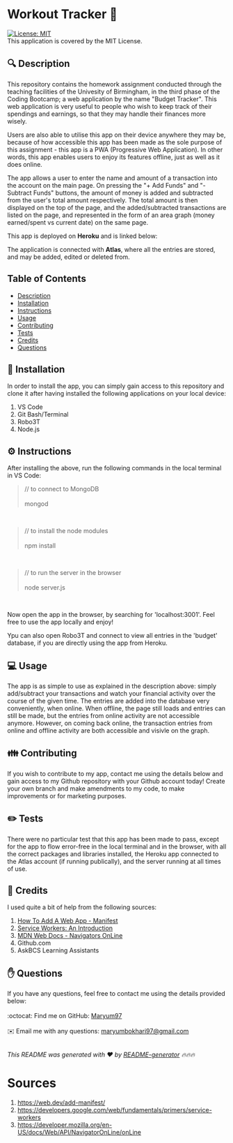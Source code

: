 <h1 style="align: center;">Workout Tracker 👋</h1>

[![License: MIT](https://img.shields.io/badge/License-MIT-yellow.svg)](https://opensource.org/licenses/MIT)
<br />
This application is covered by the MIT License.

## 🔍 Description
This repository contains the homework assignment conducted through the teaching facilities of the Univesity of Birmingham, in the third phase of the Coding Bootcamp; a web application by the name "Budget Tracker". This web application is very useful to people who wish to keep track of their spendings and earnings, so that they may handle their finances more wisely.

Users are also able to utilise this app on their device anywhere they may be, because of how accessible this app has been made as the sole purpose of this assignment - this app is a PWA (Progressive Web Application). In other words, this app enables users to enjoy its features offline, just as well as it does online.

The app allows a user to enter the name and amount of a transaction into the account on the main page. On pressing the "+ Add Funds" and "- Subtract Funds" buttons, the amount of money is added and subtracted from the user's total amount respectively. The total amount is then displayed on the top of the page, and the added/subtracted transactions are listed on the page, and represented in the form of an area graph (money earned/spent vs current date) on the same page.

This app is deployed on <b>Heroku</b> and is linked below:

The application is connected with <b>Atlas</b>, where all the entries are stored, and may be added, edited or deleted from.

## Table of Contents
- [Description](#description)
- [Installation](#installation)
- [Instructions](#instructions)
- [Usage](#usage)
- [Contributing](#contributing)
- [Tests](#tests)
- [Credits](#credits)
- [Questions](#questions)

## 💾 Installation
In order to install the app, you can simply gain access to this repository and clone it after having installed the following applications on your local device:

1. VS Code
2. Git Bash/Terminal
3. Robo3T
4. Node.js

## ⚙️ Instructions
After installing the above, run the following commands in the local terminal in VS Code:

> // to connect to MongoDB
<br></br>
> mongod

<br>

> // to install the node modules
<br></br>
> npm install

<br>

> // to run the server in the browser 
<br></br>
> node server.js

<br>

Now open the app in the browser, by searching for 'localhost:3001'. Feel free to use the app locally and enjoy!

Ypu can also open Robo3T and connect to view all entries in the 'budget' database, if you are directly using the app from Heroku.

## 💻 Usage
The app is as simple to use as explained in the description above: simply add/subtract your transactions and watch your financial activity over the course of the given time. The entries are added into the database very conveniently, when online. When offline, the page still loads and entries can still be made, but the entries from online activity are not accessible anymore. However, on coming back online, the transaction entries from online and offline activity are both accessible and visivle on the graph.

## 👪 Contributing
If you wish to contribute to my app, contact me using the details below and gain access to my Github repository with your Github account today! Create your own branch and make amendments to my code, to make improvements or for marketing purposes.

## ✏️ Tests
There were no particular test that this app has been made to pass, except for the app to flow error-free in the local terminal and in the browser, with all the correct packages and libraries installed, the Heroku app connected to the Atlas account (if running publically), and the server running at all times of use.

## 💐 Credits
I used quite a bit of help from the following sources:

1. <a href="https://web.dev/add-manifest/">How To Add A Web App - Manifest</a>
2. <a href="https://developers.google.com/web/fundamentals/primers/service-workers">Service Workers: An Introduction</a>
3. <a href="https://developer.mozilla.org/en-US/docs/Web/API/NavigatorOnLine/onLine">MDN Web Docs - Navigators OnLine</a>
4. Github.com
5. AskBCS Learning Assistants

## ✋ Questions
If you have any questions, feel free to contact me using the details provided below:<br />
<br />
:octocat: Find me on GitHub: [Maryum97](https://github.com/Maryum97)<br />
<br />
✉️ Email me with any questions: maryumbokhari97@gmail.com<br /><br />

_This README was generated with ❤️ by [README-generator](https://github.com/jpd61/README-generator) 🔥🔥🔥_
  


# Sources
1. https://web.dev/add-manifest/
2. https://developers.google.com/web/fundamentals/primers/service-workers
3. https://developer.mozilla.org/en-US/docs/Web/API/NavigatorOnLine/onLine